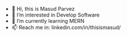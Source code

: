 - 👋 Hi, this is Masud Parvez
- 👀 I’m interested in Develop Software
- 🌱 I’m currently learning MERN
- 📫 Reach me in: linkedin.com/in/thisismasud/

<!---
thisismasud/thisismasud is a ✨ special ✨ repository because its `README.md` (this file) appears on your GitHub profile.
You can click the Preview link to take a look at your changes.
--->
